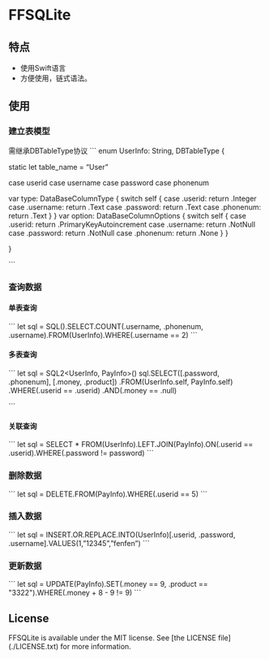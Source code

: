 # FFSQLite
## 特点

- 使用Swift语言
- 方便使用，链式语法。

## 使用
### 建立表模型
需继承DBTableType协议
\`\`\`
enum UserInfo: String, DBTableType {

static let table_name = “User”

case userid
case username
case password
case phonenum

var type: DataBaseColumnType {
switch self {
case .userid:   return .Integer
case .username: return .Text
case .password: return .Text
case .phonenum: return .Text
}
}
var option: DataBaseColumnOptions {
switch self {
case .userid:   return .PrimaryKeyAutoincrement
case .username: return .NotNull
case .password: return .NotNull
case .phonenum: return .None
}
}

}

\`\`\`
### 查询数据
#### 单表查询
\`\`\`
let sql = SQL<UserInfo>().SELECT.COUNT(.username, .phonenum, .username).FROM(UserInfo).WHERE(.username == 2)
\`\`\`
#### 多表查询
\`\`\`
let sql = SQL2<UserInfo, PayInfo>()
sql.SELECT([.password, .phonenum], [.money, .product])
.FROM(UserInfo.self, PayInfo.self)
.WHERE(.userid == .userid)
.AND(.money == .null)

\`\`\`
#### 关联查询
\`\`\`
let sql = SELECT * FROM(UserInfo).LEFT.JOIN(PayInfo).ON(.userid == .userid).WHERE(.password != password)
\`\`\`

### 删除数据

\`\`\`
let sql = DELETE.FROM(PayInfo).WHERE(.userid == 5)
\`\`\`

### 插入数据
\`\`\`
let sql = INSERT.OR.REPLACE.INTO(UserInfo)[.userid, .password, .username].VALUES(1,”12345”,”fenfen”)
\`\`\`
### 更新数据
\`\`\`
let sql = UPDATE(PayInfo).SET(.money == 9, .product == "3322").WHERE(.money + 8 - 9 != 9)
\`\`\`


## License
FFSQLite is available under the MIT license. See \[the LICENSE
                                                   file](./LICENSE.txt) for more information.